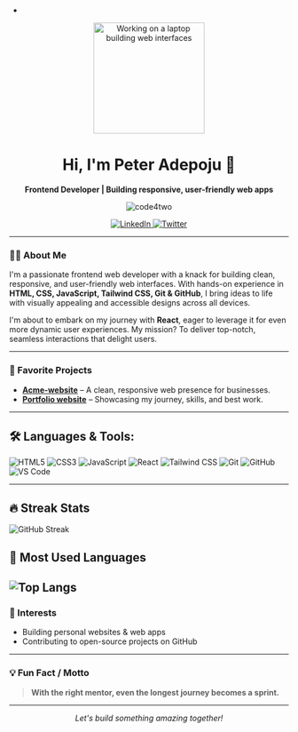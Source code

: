 - <!-- Profile Photo -->
<p align="center">
  <img src="https://images.unsplash.com/photo-1666875758376-25755544ba8d?q=80&w=1632&auto=format&fit=crop&ixlib=rb-4.1.0&ixid=M3wxMjA3fDB8MHxwaG90by1wYWdlfHx8fGVufDB8fHx8fA%3D%3D" alt="Working on a laptop building web interfaces" width="200" />
</p>

<h1 align="center">Hi, I'm Peter Adepoju 👋</h1>
<p align="center"><b>Frontend Developer | Building responsive, user-friendly web apps</b></p>
<p align="center">
  <img src="https://komarev.com/ghpvc/?username=code4two&label=Profile%20Views&color=0e75b6&style=flat" alt="code4two" />
</p>
<p align="center">
  <a href="https://www.linkedin.com/in/peter-mayowa-adepoju" target="_blank">
    <img src="https://img.shields.io/badge/LinkedIn-0077B5?style=for-the-badge&logo=linkedin&logoColor=white" alt="LinkedIn"/>
  </a>
  <a href="https://x.com/_iPetrock" target="_blank">
    <img src="https://img.shields.io/badge/Twitter-1DA1F2?style=for-the-badge&logo=twitter&logoColor=white" alt="Twitter"/>
  </a>
</p>

---

### 👨‍💻 About Me

I'm a passionate frontend web developer with a knack for building clean, responsive, and user-friendly web interfaces. With hands-on experience in **HTML, CSS, JavaScript, Tailwind CSS, Git & GitHub**, I bring ideas to life with visually appealing and accessible designs across all devices.

I'm about to embark on my journey with **React**, eager to leverage it for even more dynamic user experiences. My mission? To deliver top-notch, seamless interactions that delight users.

---
### 🚀 Favorite Projects

- **[Acme-website](https://acme-website-live.netlify.app)** – A clean, responsive web presence for businesses.
- **[Portfolio website](https://peter-adepoju.netlify.app)** – Showcasing my journey, skills, and best work.

---

## 🛠️ Languages & Tools:

  ![HTML5](https://img.shields.io/badge/-HTML5-E34F26?logo=html5&logoColor=fff) 
  ![CSS3](https://img.shields.io/badge/-CSS3-1572B6?logo=css3&logoColor=fff) 
  ![JavaScript](https://img.shields.io/badge/-JavaScript-F7DF1E?logo=javascript&logoColor=222)
  ![React](https://img.shields.io/badge/-React-61DAFB?logo=react&logoColor=000)
  ![Tailwind CSS](https://img.shields.io/badge/-Tailwind-38B2AC?logo=tailwind-css&logoColor=fff) 
  ![Git](https://img.shields.io/badge/-Git-F05032?logo=git&logoColor=fff) 
  ![GitHub](https://img.shields.io/badge/-GitHub-181717?logo=github&logoColor=fff) 
  ![VS Code](https://img.shields.io/badge/-VS%20Code-007ACC?logo=visual-studio-code&logoColor=fff)

---
## 🔥 Streak Stats

![GitHub Streak](https://streak-stats.demolab.com?user=code4two&theme=tokyonight&border_radius=12)

## 🚀 Most Used Languages

![Top Langs](https://github-readme-stats.vercel.app/api/top-langs/?username=code4two&layout=compact&theme=tokyonight&border_radius=12&langs_count=8)
---

### 🎯 Interests

- Building personal websites & web apps
- Contributing to open-source projects on GitHub

---

### 💡 Fun Fact / Motto

> **With the right mentor, even the longest journey becomes a sprint.**

---

<p align="center">
  <em>Let's build something amazing together!</em>
</p>

<!---
code4two/code4two is a ✨ special ✨ repository because its `README.md` (this file) appears on your GitHub profile.
You can click the Preview link to take a look at your changes.
--->
